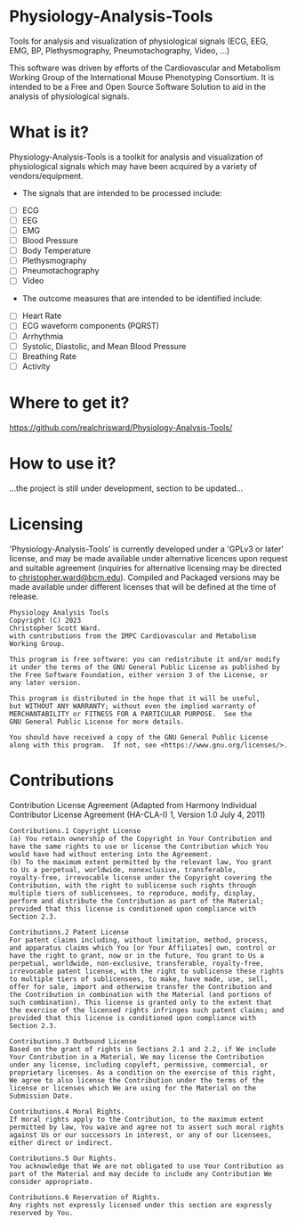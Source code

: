 # Physiology-Analysis-Tools
Tools for analysis and visualization of physiological signals (ECG, EEG, EMG, BP, Plethysmography, Pneumotachography, Video, ...)

This software was driven by efforts of the Cardiovascular and Metabolism Working Group of the International Mouse Phenotyping Consortium. 
It is intended to be a Free and Open Source Software Solution to aid in the analysis of physiological signals.

# What is it?
Physiology-Analysis-Tools is a toolkit for analysis and visualization of physiological signals which may have been acquired by a variety of vendors/equipment. 
 * The signals that are intended to be processed include:
 - [ ] ECG
 - [ ] EEG
 - [ ] EMG
 - [ ] Blood Pressure
 - [ ] Body Temperature
 - [ ] Plethysmography
 - [ ] Pneumotachography
 - [ ] Video
 * The outcome measures that are intended to be identified include:
 - [ ] Heart Rate
 - [ ] ECG waveform components (PQRST)
 - [ ] Arrhythmia
 - [ ] Systolic, Diastolic, and Mean Blood Pressure
 - [ ] Breathing Rate
 - [ ] Activity

# Where to get it?
https://github.com/realchrisward/Physiology-Analysis-Tools/

# How to use it?
...the project is still under development, section to be updated...

# Licensing
'Physiology-Analysis-Tools' is currently developed under a 'GPLv3 or later' license, and may be made available under alternative licences upon request and suitable agreement (inquiries for alternative licensing may be directed to christopher.ward@bcm.edu). Compiled and Packaged versions may be made available under different licenses that will be defined at the time of release. 

    Physiology Analysis Tools
    Copyright (C) 2023  
    Christopher Scott Ward.
    with contributions from the IMPC Cardiovascular and Metabolism 
    Working Group.

    This program is free software: you can redistribute it and/or modify
    it under the terms of the GNU General Public License as published by
    the Free Software Foundation, either version 3 of the License, or
    any later version.

    This program is distributed in the hope that it will be useful,
    but WITHOUT ANY WARRANTY; without even the implied warranty of
    MERCHANTABILITY or FITNESS FOR A PARTICULAR PURPOSE.  See the
    GNU General Public License for more details.

    You should have received a copy of the GNU General Public License
    along with this program.  If not, see <https://www.gnu.org/licenses/>.

# Contributions
Contribution License Agreement (Adapted from Harmony Individual Contributor License Agreement (HA-CLA-I) 1, Version 1.0 July 4, 2011)
    
    Contributions.1 Copyright License
    (a) You retain ownership of the Copyright in Your Contribution and 
    have the same rights to use or license the Contribution which You 
    would have had without entering into the Agreement.
    (b) To the maximum extent permitted by the relevant law, You grant 
    to Us a perpetual, worldwide, nonexclusive, transferable, 
    royalty-free, irrevocable license under the Copyright covering the 
    Contribution, with the right to sublicense such rights through 
    multiple tiers of sublicensees, to reproduce, modify, display, 
    perform and distribute the Contribution as part of the Material; 
    provided that this license is conditioned upon compliance with 
    Section 2.3.
    
    Contributions.2 Patent License
    For patent claims including, without limitation, method, process, 
    and apparatus claims which You [or Your Affiliates] own, control or 
    have the right to grant, now or in the future, You grant to Us a 
    perpetual, worldwide, non-exclusive, transferable, royalty-free, 
    irrevocable patent license, with the right to sublicense these rights 
    to multiple tiers of sublicensees, to make, have made, use, sell, 
    offer for sale, import and otherwise transfer the Contribution and 
    the Contribution in combination with the Material (and portions of 
    such combination). This license is granted only to the extent that 
    the exercise of the licensed rights infringes such patent claims; and 
    provided that this license is conditioned upon compliance with 
    Section 2.3.
    
    Contributions.3 Outbound License
    Based on the grant of rights in Sections 2.1 and 2.2, if We include 
    Your Contribution in a Material, We may license the Contribution 
    under any license, including copyleft, permissive, commercial, or 
    proprietary licenses. As a condition on the exercise of this right, 
    We agree to also license the Contribution under the terms of the 
    license or licenses which We are using for the Material on the 
    Submission Date.
    
    Contributions.4 Moral Rights. 
    If moral rights apply to the Contribution, to the maximum extent 
    permitted by law, You waive and agree not to assert such moral rights 
    against Us or our successors in interest, or any of our licensees, 
    either direct or indirect.
    
    Contributions.5 Our Rights. 
    You acknowledge that We are not obligated to use Your Contribution as 
    part of the Material and may decide to include any Contribution We 
    consider appropriate.
    
    Contributions.6 Reservation of Rights. 
    Any rights not expressly licensed under this section are expressly 
    reserved by You.

